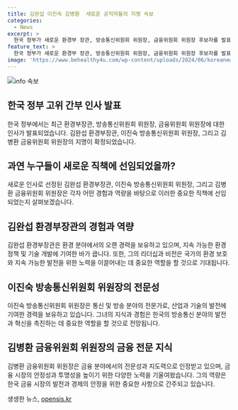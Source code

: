 ```yaml
---
title: 김완섭 이진숙 김병환  새로운 공직자들의 지명 속보
categories:
  - News
excerpt: >
  한국 정부가 새로운 환경부 장관, 방송통신위원회 위원장, 금융위원회 위원장 후보자를 발표했다. 김완섭, 이진숙, 김병환은 각각 환경부 장관, 방통위원장, 금융위원장으로 지명됐다. 새로운 인사로 정책의 변화와 함께 관련 기관의 역할과 영향력도 변화할 것으로 예상된다.
feature_text: >
  한국 정부가 새로운 환경부 장관, 방송통신위원회 위원장, 금융위원회 위원장 후보자를 발표했다. 김완섭, 이진숙, 김병환은 각각 환경부 장관, 방통위원장, 금융위원장으로 지명됐다. 새로운 인사로 정책의 변화와 함께 관련 기관의 역할과 영향력도 변화할 것으로 예상된다.
image: 'https://www.behealthy4u.com/wp-content/uploads/2024/06/koreanews.jpg'
---
```


<p><img src="https://www.behealthy4u.com/wp-content/uploads/2024/06/koreanews.jpg" alt="info 속보" /></p>

<h2 data-ke-size="size26">한국 정부 고위 간부 인사 발표</h2>

<p data-ke-size="size16">한국 정부에서는 최근 환경부장관, 방송통신위원회 위원장, 금융위원회 위원장에 대한 인사가 발표되었습니다. 김완섭 환경부장관, 이진숙 방송통신위원회 위원장, 그리고 김병환 금융위원회 위원장의 지명이 확정되었습니다.</p>

<h2 data-ke-size="size26">과연 누구들이 새로운 직책에 선임되었을까?</h2>

<p data-ke-size="size16">새로운 인사로 선정된 김완섭 환경부장관, 이진숙 방송통신위원회 위원장, 그리고 김병환 금융위원회 위원장은 각자 어떤 경험과 역량을 바탕으로 이러한 중요한 직책에 선임되었는지 살펴보겠습니다.</p>

<h2 data-ke-size="size26">김완섭 환경부장관의 경험과 역량</h2>

<p data-ke-size="size16">김완섭 환경부장관은 환경 분야에서의 오랜 경력을 보유하고 있으며, 지속 가능한 환경 정책 및 기술 개발에 기여한 바가 큽니다. 또한, 그의 리더십과 비전은 국가의 환경 보호와 지속 가능한 발전을 위한 노력을 이끌어내는 데 중요한 역할을 할 것으로 기대됩니다.</p>

<h2 data-ke-size="size26">이진숙 방송통신위원회 위원장의 전문성</h2>

<p data-ke-size="size16">이진숙 방송통신위원회 위원장은 통신 및 방송 분야의 전문가로, 산업과 기술의 발전에 기여한 경력을 보유하고 있습니다. 그녀의 지식과 경험은 한국의 방송통신 분야의 발전과 혁신을 촉진하는 데 중요한 역할을 할 것으로 전망됩니다.</p>

<h2 data-ke-size="size26">김병환 금융위원회 위원장의 금융 전문 지식</h2>

<p data-ke-size="size16">김병환 금융위원회 위원장은 금융 분야에서의 전문성과 지도력으로 인정받고 있으며, 금융 시장의 안정성과 투명성을 높이기 위한 다양한 노력을 기울여왔습니다. 그의 역량은 한국 금융 시장의 발전과 경제의 안정을 위한 중요한 사항으로 간주되고 있습니다.</p>
생생한 뉴스, <a href="https://opensis.kr" rel="dofollow">opensis.kr</a>


